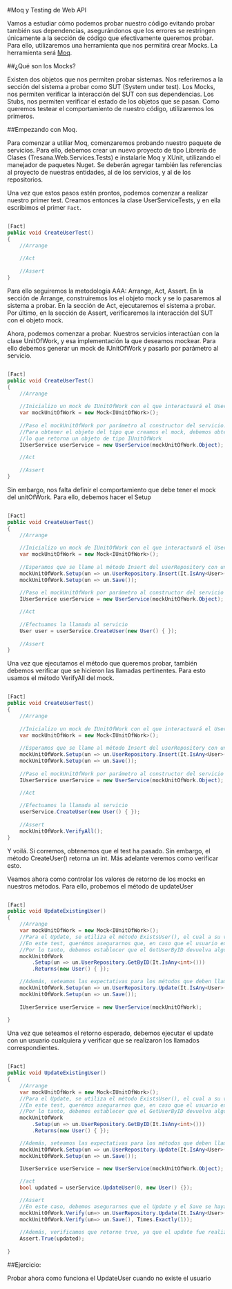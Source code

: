 #Moq y Testing de Web API

Vamos a estudiar cómo podemos probar nuestro código evitando probar también sus dependencias, asegurándonos que los errores se restringen únicamente a la sección de código que efectivamente queremos probar. Para ello, utilizaremos una herramienta que nos permitirá crear Mocks. La herramienta será [Moq](https://github.com/moq/moq4).

##¿Qué son los Mocks?

Existen dos objetos que nos permiten probar sistemas. Nos referiremos a la sección del sistema a probar como SUT (System under test). Los Mocks, nos permiten verificar la interacción del SUT con sus dependencias. Los Stubs, nos permiten verificar el estado de los objetos que se pasan. Como queremos testear el comportamiento de nuestro código, utilizaremos los primeros. 

##Empezando con Moq.

Para comenzar a utiliar Moq, comenzaremos probando nuestro paquete de servicios. Para ello, debemos crear un nuevo proyecto de tipo Librería de Clases (Tresana.Web.Services.Tests) e instalarle Moq y XUnit, utilizando el manejador de paquetes Nuget. Se deberán agregar también las referencias al proyecto de nuestras entidades, al de los servicios, y al de los repositorios.

Una vez que estos pasos estén prontos, podemos comenzar a realizar nuestro primer test. Creamos entonces la clase UserServiceTests, y en ella escribimos el primer `Fact`. 

```C#

[Fact]
public void CreateUserTest()
{
    //Arrange
    
    //Act
    
    //Assert
}

```

Para ello seguiremos la metodología AAA: Arrange, Act, Assert.
En la sección de Arrange, construiremos los el objeto mock y se lo pasaremos al sistema a probar. En la sección de Act, ejecutaremos el sistema a probar. Por último, en la sección de Assert, verificaremos la interacción del SUT con el objeto mock.

Ahora, podemos comenzar a probar. Nuestros servicios interactúan con la clase UnitOfWork, y esa implementación la que deseamos mockear. Para ello debemos generar un mock de IUnitOfWork y pasarlo por parámetro al servicio.

```C#

[Fact]
public void CreateUserTest()
{
    //Arrange
    
    //Inicializo un mock de IUnitOfWork con el que interactuará el UserService
    var mockUnitOfWork = new Mock<IUnitOfWork>();
    
    //Paso el mockUnitOfWork por parámetro al constructor del servicio.
    //Para obtener el objeto del tipo que creamos el mock, debemos obtener la property Object del mock,
    //lo que retorna un objeto de tipo IUnitOfWork
    IUserService userService = new UserService(mockUnitOfWork.Object);

    //Act
    
    //Assert
}

```

Sin embargo, nos falta definir el comportamiento que debe tener el mock del unitOfWork. Para ello, debemos hacer el Setup

```C#

[Fact]
public void CreateUserTest()
{
    //Arrange
    
    //Inicializo un mock de IUnitOfWork con el que interactuará el UserService
    var mockUnitOfWork = new Mock<IUnitOfWork>();
    
    //Esperamos que se llame al método Insert del userRepository con un Usuario y luego al Save();
    mockUnitOfWork.Setup(un => un.UserRepository.Insert(It.IsAny<User>()));
    mockUnitOfWork.Setup(un => un.Save());
    
    //Paso el mockUnitOfWork por parámetro al constructor del servicio
    IUserService userService = new UserService(mockUnitOfWork.Object);

    //Act
    
    //Efectuamos la llamada al servicio
    User user = userService.CreateUser(new User() { });
    
    //Assert
}

```

Una vez que ejecutamos el método que queremos probar, también debemos verificar que se hicieron las llamadas pertinentes. Para esto usamos el método VerifyAll del mock.

```C#

[Fact]
public void CreateUserTest()
{
    //Arrange
    
    //Inicializo un mock de IUnitOfWork con el que interactuará el UserService
    var mockUnitOfWork = new Mock<IUnitOfWork>();
    
    //Esperamos que se llame al método Insert del userRepository con un Usuario y luego al Save();
    mockUnitOfWork.Setup(un => un.UserRepository.Insert(It.IsAny<User>()));
    mockUnitOfWork.Setup(un => un.Save());
    
    //Paso el mockUnitOfWork por parámetro al constructor del servicio
    IUserService userService = new UserService(mockUnitOfWork.Object);

    //Act
    
    //Efectuamos la llamada al servicio
    userService.CreateUser(new User() { });
    
    //Assert
    mockUnitOfWork.VerifyAll();
}

```

Y voilá. Si corremos, obtenemos que el test ha pasado. Sin embargo, el método CreateUser() retorna un int.
Más adelante veremos como verificar esto.

Veamos ahora como controlar los valores de retorno de los mocks en nuestros métodos. 
Para ello, probemos el método de updateUser

```C#

[Fact]
public void UpdateExistingUser()
{
    //Arrange 
    var mockUnitOfWork = new Mock<IUnitOfWork>();
    //Para el Update, se utiliza el método ExistsUser(), el cual a su vez utiliza el método GetUserByID del repositorio.
    //En este test, querémos asegurarnos que, en caso que el usuario exista, se ejecute el Update() y el Save() en el repositorio.
    //Por lo tanto, debemos establecer que el GetUserByID devuelva algo distinto de null, de manera que el ExistsUser retorne true.
    mockUnitOfWork
        .Setup(un => un.UserRepository.GetByID(It.IsAny<int>()))
        .Returns(new User() { });

    //Además, seteamos las expectativas para los métodos que deben llamarse luego
    mockUnitOfWork.Setup(un => un.UserRepository.Update(It.IsAny<User>()));
    mockUnitOfWork.Setup(un => un.Save());
    
    IUserService userService = new UserService(mockUnitOfWork);
    
}

```

Una vez que seteamos el retorno esperado, debemos ejecutar el update con un usuario cualquiera y verificar que se realizaron los llamados correspondientes.

```C#

[Fact]
public void UpdateExistingUser()
{
    //Arrange 
    var mockUnitOfWork = new Mock<IUnitOfWork>();
    //Para el Update, se utiliza el método ExistsUser(), el cual a su vez utiliza el método GetUserByID del repositorio.
    //En este test, querémos asegurarnos que, en caso que el usuario exista, se ejecute el Update() y el Save() en el repositorio.
    //Por lo tanto, debemos establecer que el GetUserByID devuelva algo distinto de null, de manera que el ExistsUser retorne true.
    mockUnitOfWork
        .Setup(un => un.UserRepository.GetByID(It.IsAny<int>()))
        .Returns(new User() { });

    //Además, seteamos las expectativas para los métodos que deben llamarse luego
    mockUnitOfWork.Setup(un => un.UserRepository.Update(It.IsAny<User>()));
    mockUnitOfWork.Setup(un => un.Save());
    
    IUserService userService = new UserService(mockUnitOfWork.Object);

    //act
    bool updated = userService.UpdateUser(0, new User() {});

    //Assert
    //En este caso, debemos asegurarnos que el Update y el Save se hayan llamado una vez.
    mockUnitOfWork.Verify(un=> un.UserRepository.Update(It.IsAny<User>()), Times.Exactly(1));
    mockUnitOfWork.Verify(un=> un.Save(), Times.Exactly(1));
    
    //Además, verificamos que retorne true, ya que el update fue realizado.
    Assert.True(updated);
    
}

```

##Ejercicio: 

Probar ahora como funciona el UpdateUser cuando no existe el usuario
